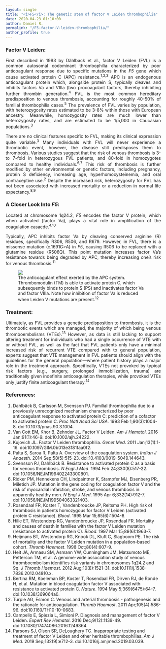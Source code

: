 ```yaml
---
layout: single
title: "<i>F5</i>: The genetic stem of factor V Leiden thrombophilia"
date: 2020-04-23 01:10:00
author: Daniel R.
permalink: "/F5-factor-V-leiden-thrombophilia/"
author_profile: true
---
```

### Factor V Leiden:

<div style="text-align: justify"><p> First described in 1993 by Dählback et al., factor V Leiden (FVL) is a common autosomal codominant thrombophilia characterized by poor anticoagulant response due to specific mutations in the <i>F5</i> gene which cause activated protein C (APC) resistance.<sup>1,2,3</sup> APC is an endogenous anticoagulant protein which, alongside protein S, typically cleaves and inhibits factors Va and VIIIa (two procoagulant factors, thereby inhibiting further thrombin generation.<sup>4</sup> FVL is the most common hereditary predisposition to venous thrombosis, accounting for roughly 40-50% of familial thrombophilia cases.<sup>5</sup> The prevalence of FVL varies by population, with heterozygosity rates estimated to be 3-8% within those with European ancestry. Meanwhile, homozygosity rates are much lower than heterozygosity rates, and are estimated to be 1/5,000 in Caucasian populations.<sup>3</sup> </p>

<p>There are no clinical features specific to FVL, making its clinical expression quite variable.<sup>3</sup> Many individuals with FVL will never experience a thrombotic event, however, the disease still predisposes them to thrombosis. Various studies suggest that the risk of venous thrombosis is 3- to 7-fold in heterozygous FVL patients, and 80-fold in homozygotes compared to healthy individuals.<sup>6,7</sup> This risk of thrombosis is further modified by other environmental or genetic factors, including pregnancy, protein S deficiency, increasing age, hyperhomocysteinemia, and oral contraceptive use.<sup>2</sup> Despite the increased risk, heterozygosity for FVL has not been associated with increased mortality or a reduction in normal life expectancy.<sup>8,9</sup></p></div>

### A Closer Look Into _F5_:

<div style="text-align: justify"><p>Located at chromosome 1q24.2, <i>F5</i> encodes the factor V protein, which when activated (factor Va), plays a vital role in amplification of the coagulation casacde.<sup>4,10</sup></p>

<p>Typically, APC inhibits factor Va by cleaving conserved arginine (R) residues, specifically R306, R506, and R679. However, in FVL, there is a missense mutation (c.1691G>A) in <i>F5</i>, causing R506 to be replaced with a glutamine residue (R506Q). This point mutation increases factor Va’s resistance towards being degraded by APC, thereby increasing one’s risk for venous thrombosis.<sup>11</sup></p></div>

<figure>
  <img src="https://imgur.com/P6cRpfQ">
    <figcaption>The anticoagulant effect exerted by the APC system. Thrombomodulin (TM) is able to activate protein C, which subsequently binds to protein S (PS) and inactivates factor Va and factor VIIIa. Note how inhibition of factor Va is reduced when Leiden V mutations are present.<sup>12</sup></figcaption>
</figure>

### Treatment:

<div style="text-align: justify"><p>Ultimately, as FVL provides a genetic predisposition to thrombosis, it is the thrombotic events which are managed, the majority of which being venous thromboembolisms (VTEs).<sup>13</sup> However, as data is still lacking to support altering treatment for individuals who had a single occurrence of VTE with or without FVL, as well as the fact that FVL patients only have a minimal increased risk of recurrent VTE compared with to general population, experts suggest that VTE management in FVL patients should align with the guidelines for the general population—where patient history plays a major role in the treatment approach. Specifically, VTEs not provoked by typical risk factors (e.g., surgery, prolonged immobilization, trauma) are traditionally given indefinite anticoagulation therapies, while provoked VTEs only justify finite anticoagulant therapy.<sup>14</sup></p></div>

### References:
1. Dahlbäck B, Carlsson M, Svensson PJ. Familial thrombophilia due to a previously unrecognized mechanism characterized by poor anticoagulant response to activated protein C: prediction of a cofactor to activated protein C. _Proc Natl Acad Sci USA_. 1993 Feb 1;90(3):1004-8. doi:10.1073/pnas.90.3.1004.
2. Van Cott EM, Khor B, Zehnder JL. Factor V Leiden. _Am J Hematol_. 2016 Jan;91(1):46-9. doi:10.1002/ajh.24222.
3. Kujovich JL. Factor V Leiden thrombophilia. _Genet Med_. 2011 Jan;13(1):1-16. doi:10.1097/GIM.0b013e3181faa0f2.
4. Palta S, Saroa R, Palta A. Overview of the coagulation system. _Indian J Anaesth_. 2014 Sep;58(5):515-23. doi:10.4103/0019-5049.144643.
5. Svensson PJ, Dahlbäck B. Resistance to activated protein C as a basis for venous thrombosis. _N Engl J Med_. 1994 Feb 24;330(8):517-22. doi:10.1056/NEJM199402243300801.
6. Ridker PM, Hennekens CH, Lindpaintner K, Stampfer MJ, Eisenberg PR, Miletich JP. Mutation in the gene coding for coagulation factor V and the risk of myocardial infarction, stroke, and venous thrombosis in apparently healthy men. _N Engl J Med_. 1995 Apr 6;332(14):912-7. doi:10.1056/NEJM199504063321403.
7. Rosendaal FR, Koster T, Vandenbroucke JP, Reitsma PH. High risk of thrombosis in patients homozygous for factor V Leiden (activated protein C resistance). _Blood_. 1995 Mar 15;85(6):1504-8.
8. Hille ET, Westendorp RG, Vandenbroucke JP, Rosendaal FR. Mortality and causes of death in families with the factor V Leiden mutation (resistance to activated protein C). _Blood_. 1997 Mar 15;89(6):1963-7.
9. Heijmans BT, Westendorp RG, Knook DL, Kluft C, Slagboom PE. The risk of mortality and the factor V Leiden mutation in a population-based cohort. _Thromb Haemost_. 1998 Oct;80(4):607-9.
10. Heit JA, Armasu SM, Asmann YW, Cunningham JM, Matsumoto ME, Petterson TM, et al. A genome-wide association study of venous thromboembolism identifies risk variants in chromosomes 1q24.2 and 9q. _J Thromb Haemost_. 2012 Aug;10(8):1521-31. doi:10.1111/j.1538-7836.2012.04810.x.
11. Bertina RM, Koeleman BP, Koster T, Rosendaal FR, Dirven RJ, de Ronde H, et al. Mutation in blood coagulation factor V associated with resistance to activated protein C. _Nature_. 1994 May 5;369(6475):64-7. doi:10.1038/369064a0.
12. Turpie AG, Esmon C. Venous and arterial thrombosis - pathogenesis and the rationale for anticoagulation. _Thromb Haemost_. 2011 Apr;105(4):586-96. doi:10.1160/TH10-10-0683.
13. Campello E, Spiezia L, Simioni P. Diagnosis and management of factor V Leiden. _Expert Rev Hematol_. 2016 Dec;9(12):1139-49. doi:10.1080/17474086.2016.1249364.
14. Parsons SJ, Olson SR, DeLoughery TG. Inappropriate testing and treatment of factor V Leiden and other heritable thrombophilias. _Am J Med_. 2019 Sep;132(9):e712-3. doi:10.1016/j.amjmed.2019.03.039.
